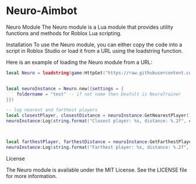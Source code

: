 # Neuro-Aimbot

Neuro Module
The Neuro module is a Lua module that provides utility functions and methods for Roblox Lua scripting.

Installation
To use the Neuro module, you can either copy the code into a script in Roblox Studio or load it from a URL using the loadstring function.

Here is an example of loading the Neuro module from a URL:

```lua
local Neuro = loadstring(game:HttpGet("https://raw.githubusercontent.com/Zirmith/Neuro-AImbot/main/Neuro_Hook.lua"))()


local neuroInstance = Neuro.new({settings = {
    foldername = "test" -- if not name then Deafult is NeuroTrainer   
}})

-- log nearest and farthest players
local closestPlayer, closestDistance = neuroInstance:GetNearestPlayer()
neuroInstance:Log(string.format("Closest player: %s, distance: %.2f", closestPlayer.Name, closestDistance), "INFO")



local farthestPlayer, farthestDistance = neuroInstance:GetFarthestPlayer()
neuroInstance:Log(string.format("Farthest player: %s, distance: %.2f", farthestPlayer.Name, farthestDistance), "INFO")

```



License

The Neuro module is available under the MIT License. See the LICENSE file for more information.
